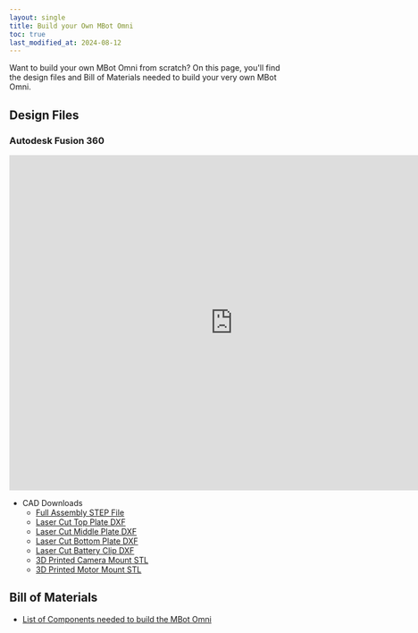```yaml
---
layout: single
title: Build your Own MBot Omni
toc: true
last_modified_at: 2024-08-12
---
```


Want to build your own MBot Omni from scratch? On this page, you'll find the design files and Bill of Materials needed to build your very own MBot Omni.

## Design Files

### Autodesk Fusion 360

<iframe src="https://umich2673.autodesk360.com/shares/public/SHd38bfQT1fb47330c9980a39d618e3327df?mode=embed" width="800" height="600" allowfullscreen="true" webkitallowfullscreen="true" mozallowfullscreen="true"  frameborder="0"></iframe>

- CAD Downloads
  - [Full Assembly STEP File](https://www.dropbox.com/scl/fi/9e6kv3k20v82b5hdut68n/MBot-Omni-Raspberry-Pi-2023-Full-Assembly.stp?rlkey=kn6khdh6zmvo64flqzfoqa01w&dl=0)
  - [Laser Cut Top Plate DXF](https://www.dropbox.com/scl/fi/wx4l88us06eawbwpjaa6x/Omni-Top-Plate-2023.dxf?rlkey=53k0hwb42ya1gn1tsyp46enml&dl=0)
  - [Laser Cut Middle Plate DXF](https://www.dropbox.com/scl/fi/1mm33pi1gqlo1wbvvdx1u/Omni-Middle-Plate-2023.dxf?rlkey=zi0of6tef786cusnzscu1kadq&dl=0)
  - [Laser Cut Bottom Plate DXF](https://www.dropbox.com/scl/fi/nb14hcfsek2obpey05q4d/Omni-Bottom-Plate-2023.dxf?rlkey=98ibkkn8mydywfxee7muaov5v&dl=0)
  - [Laser Cut Battery Clip DXF](https://www.dropbox.com/scl/fi/y2e5qqra6bz3351x4xmau/Battery-Clip.dxf?rlkey=n1n6009ux23dd2zckoqx1c5r3&dl=0)
  - [3D Printed Camera Mount STL](https://www.dropbox.com/scl/fi/8nfjd7ia1h9z1fxdtbtqx/MBot-Camera-Mount-Angled.stl?rlkey=6af1v0k3zehhjgtpkp3mw1n4x&dl=0)
  - [3D Printed Motor Mount STL](https://www.dropbox.com/scl/fi/jg96lskozyztngsft5ou6/MBot-Motor-Mount.stl?rlkey=p4woj1pharj43px08k8djggtt&dl=0)

## Bill of Materials

- [List of Components needed to build the MBot Omni](https://docs.google.com/spreadsheets/d/e/2PACX-1vTlfZYGW5uTrodWvTuyBI73t9LXLWAg7amZ9u0v1jE5wkCKM_sxEJ8NUUory6qmYT6ifWYVy3ZNxnM_/pubhtml?gid=1533986544&single=true)

